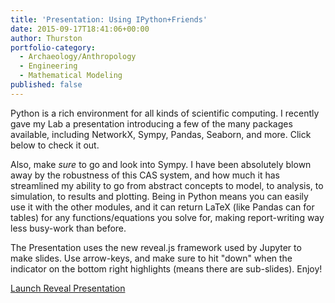 ```yaml
---
title: 'Presentation: Using IPython+Friends'
date: 2015-09-17T18:41:06+00:00
author: Thurston
portfolio-category:
  - Archaeology/Anthropology
  - Engineering
  - Mathematical Modeling
published: false
---
```

Python is a rich environment for all kinds of scientific computing. I recently gave my Lab a presentation introducing a few of the many packages available, including NetworkX, Sympy, Pandas, Seaborn, and more. Click below to check it out.

Also, make _sure_ to go and look into Sympy. I have been absolutely blown away by the robustness of this CAS system, and how much it has streamlined my ability to go from abstract concepts to model, to analysis, to simulation, to results and plotting. Being in Python means you can easily use it with the other modules, and it can return LaTeX (like Pandas can for tables) for any functions/equations you solve for, making report-writing way less busy-work than before.

The Presentation uses the new reveal.js framework used by Jupyter to make slides. Use arrow-keys, and make sure to hit "down" when the indicator on the bottom right highlights (means there are sub-slides). Enjoy!

<a  class="x-btn x-btn-real x-btn-rounded x-btn-jumbo"  href="http://archaeo.engineer:7000/IPython&Friends.slides.html#/" title="Open Reveal Presentation" target="_blank"   data-options="thumbnail: ''">Launch Reveal Presentation</a>
